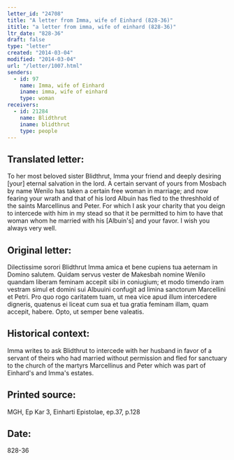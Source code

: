 ```yaml
---
letter_id: "24708"
title: "A letter from Imma, wife of Einhard (828-36)"
ititle: "a letter from imma, wife of einhard (828-36)"
ltr_date: "828-36"
draft: false
type: "letter"
created: "2014-03-04"
modified: "2014-03-04"
url: "/letter/1007.html"
senders:
  - id: 97
    name: Imma, wife of Einhard
    iname: imma, wife of einhard
    type: woman
receivers:
  - id: 21284
    name: Blidthrut
    iname: blidthrut
    type: people
---
```

<h2> Translated letter:</h2>To her most beloved sister Blidthrut, Imma your friend and deeply desiring [your] eternal salvation in the lord.
A certain servant of yours from Mosbach by name Wenilo has taken a certain free woman in marriage; and now fearing your wrath and that of his lord Albuin has fled to the threshhold of the saints Marcellinus and Peter.  For which I ask your charity that you deign to intercede with him in my stead so that it be permitted to him to have that woman whom he married with his [Albuin's] and your favor.  I wish you always very well.
<h2 class="mt-4"> Original letter:</h2>Dilectissime sorori Blidthrut Imma amica et bene cupiens tua aeternam in Domino salutem.
Quidam servus vester de Makesbah nomine Wenilo quandam liberam feminam accepit sibi in coniugium; et modo timendo iram vestram simul et domini sui Albuuini confugit ad limina sanctorum Marcellini et Petri.  Pro quo rogo caritatem tuam, ut mea vice apud illum intercedere digneris, quatenus ei liceat cum sua et tua gratia feminam illam, quam accepit, habere.  Opto, ut semper bene valeatis.
<h2 class="mt-4"> Historical context:</h2>Imma writes to ask Blidthrut to intercede with her husband in favor of a servant of theirs who had married without permission and fled for sanctuary to the church of the martyrs Marcellinus and Peter which was part of Einhard's and Imma's estates.
<h2 class="mt-4"> Printed source:</h2>MGH, Ep Kar 3, Einharti Epistolae, ep.37, p.128
<h2 class="mt-4"> Date:</h2>828-36